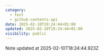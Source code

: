 ```yaml
---
category:
  - test
  - github-contents-api
date: 2025-02-10T19:24:44+01:00
updated: 2025-02-10T19:24:44+01:00
visibility: public
---
```


Note updated at 2025-02-10T18:24:44.923Z